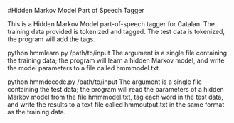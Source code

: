 
#Hidden Markov Model Part of Speech Tagger

This is a Hidden Markov Model part-of-speech tagger for Catalan. The training data provided is tokenized and tagged. The test data is tokenized, the program will add the tags.

python hmmlearn.py /path/to/input
The argument is a single file containing the training data; the program will learn a hidden Markov model, and write the model parameters to a file called hmmmodel.txt.

python hmmdecode.py /path/to/input
The argument is a single file containing the test data; the program will read the parameters of a hidden Markov model from the file hmmmodel.txt, tag each word in the test data, and write the results to a text file called hmmoutput.txt in the same format as the training data.